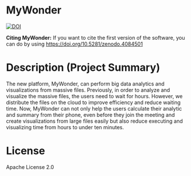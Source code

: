 # MyWonder
[![DOI](https://zenodo.org/badge/303238488.svg)](https://zenodo.org/badge/latestdoi/303238488)


**Citing MyWonder:**
If you want to cite the first version of the software, you can do by using https://doi.org/10.5281/zenodo.4084501


# Description (Project Summary)
The new platform, MyWonder, can perform big data analytics and visualizations from massive files. Previously, in order to analyze and visualize the massive files, the users need to wait for hours. However, we distribute the files on the cloud to improve efficiency and reduce waiting time. Now, MyWonder can not only help the users calculate their analytic and summary from their phone, even before they join the meeting and create visualizations from large files easily but also reduce executing and visualizing time from hours to under ten minutes. 


# License
Apache License 2.0


